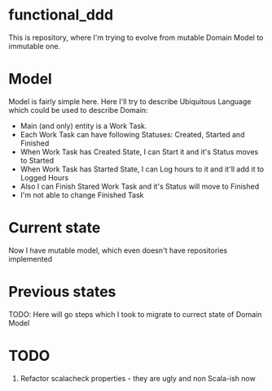 functional_ddd
==============

This is repository, where I'm trying to evolve from mutable Domain Model
to immutable one.

Model
=====
Model is fairly simple here. Here I'll try to describe Ubiquitous
Language which could be used to describe Domain:
 - Main (and only) entity is a Work Task. 
 - Each Work Task can have following Statuses: Created, Started and
   Finished
 - When Work Task has Created State, I can Start it and it's Status
   moves to Started
 - When Work Task has Started State, I can Log hours to it and it'll add
   it to Logged Hours
 - Also I can Finish Stared Work Task and it's Status will move to
   Finished
 - I'm not able to change Finished Task

Current state
=============
Now I have mutable model, which even doesn't have repositories
implemented

Previous states
===============
TODO: Here will go steps which I took to migrate to currect state of
Domain Model

TODO
====

 1. Refactor scalacheck properties - they are ugly and non Scala-ish now
